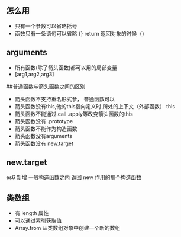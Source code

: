 ## 怎么用
- 只有一个参数可以省略括号
- 函数只有一条语句可以省略 {} return
返回对象的时候（）

## arguments
- 所有函数(除了箭头函数)都可以用的局部变量
- [arg1,arg2,arg3]

##普通函数与箭头函数之间的区别
- 箭头函数不支持重名形式参， 普通函数可以
- 箭头函数没有this,他的this指向定义时 所处的上下文（外部函数） this
- 箭头函数不能通过.call .apply等改变箭头函数的this
- 箭头函数没有 .prototype
- 箭头函数不能作为构造函数
- 箭头函数没有arguments
- 箭头函数没有 new.target

## new.target
es6 新增
一般构造函数之内 返回 new 作用的那个构造函数

## 类数组
- 有 length 属性
- 可以通过索引获取值
- Array.from 从类数组对象中创建一个新的数组